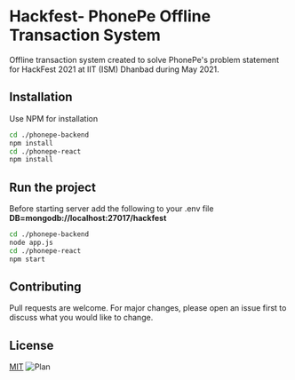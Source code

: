 # Hackfest- PhonePe Offline Transaction System

Offline transaction system created to solve PhonePe's problem statement for HackFest 2021 at IIT (ISM) Dhanbad during May 2021.

## Installation

Use NPM for installation

```bash
cd ./phonepe-backend
npm install
cd ./phonepe-react
npm install
```

## Run the project
Before starting server add the following to your .env file 
**DB=mongodb://localhost:27017/hackfest**
```bash
cd ./phonepe-backend
node app.js
cd ./phonepe-react
npm start
```



## Contributing
Pull requests are welcome. For major changes, please open an issue first to discuss what you would like to change.


## License
[MIT](https://choosealicense.com/licenses/mit/)
![Plan](https://user-images.githubusercontent.com/35377007/116804298-586eab00-ab3b-11eb-9335-02047bdd786d.jpg "Plan")

